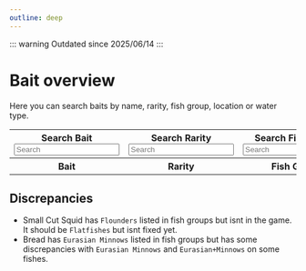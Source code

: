 ```yaml
---
outline: deep
---
```


<script setup>
import { ref } from 'vue'
import { data } from './bait.data.ts'

const searchBait = ref("")
const searchRarity = ref("")
const searchFishgroup = ref("")
const searchLocation = ref("")
const searchWater = ref("")
</script>

::: warning
Outdated since 2025/06/14
:::

# Bait overview
Here you can search baits by name, rarity, fish group, location or water type.

<table>
  <tbody>
    <tr>
      <th><div :class="$style.label">Search Bait</div> <input :class="$style.inputBox" v-model="searchBait" placeholder="Search"/></th>
      <th><div :class="$style.label">Search Rarity</div> <input :class="$style.inputBox" v-model="searchRarity" placeholder="Search"/></th>
      <th><div :class="$style.label">Search Fish Group</div> <input :class="$style.inputBox" v-model="searchFishgroup" placeholder="Search"/></th>
      <th><div :class="$style.label">Search Location</div> <input :class="$style.inputBox" v-model="searchLocation" placeholder="Search"/></th>
      <th><div :class="$style.label">Search Water</div> <input :class="$style.inputBox" v-model="searchWater" placeholder="Search"/></th>
    </tr>
    <tr>
      <th>Bait</th>
      <th>Rarity</th>
      <th>Fish Group</th>
      <th>Location</th>
      <th>Water</th>
    </tr>
    <template v-for="bait in data">
      <tr v-if="(bait.bait.toLowerCase().includes(searchBait.toLowerCase()) 
        && bait.rarity.toLowerCase().includes(searchRarity.toLowerCase())
        && bait.fishgroup.toString().toLowerCase().includes(searchFishgroup.toLowerCase())
        && bait.location.toString().toLowerCase().includes(searchLocation.toLowerCase())
        && bait.water.toLowerCase().includes(searchWater.toLowerCase()))
        || (searchBait == '' && searchRarity == '' && searchFishgroup == '' && searchLocation == '' && searchWater == '')">
        <td>{{bait.bait}}</td>
        <td>{{bait.rarity}}</td>
        <td>{{bait.fishgroup.join(", ")}}</td>
        <td>{{bait.location.join(", ")}}</td>
        <td>{{bait.water}}</td>
      </tr>
    </template>
  </tbody>
</table>

## Discrepancies

- Small Cut Squid has `Flounders` listed in fish groups but isnt in the game. It should be `Flatfishes` but isnt fixed yet.
- Bread has `Eurasian Minnows` listed in fish groups but has some discrepancies with `Eurasian Minnows` and `Eurasian+Minnows` on some fishes.

<style module>
  .inputBox {
    border: 1px solid var(--vp-c-default-1);
    border-radius: 4px;
    padding: .2em .6em;
    width: 90px
  }

    .label {
    font-size: x-small;
  }
</style>